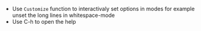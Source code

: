 * Use `Customize` function to interactivaly set options in modes
  for example unset the long lines in whitespace-mode
* Use C-h to open the help
